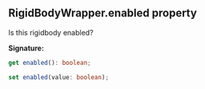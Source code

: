 
## RigidBodyWrapper.enabled property

Is this rigidbody enabled?

**Signature:**

```typescript
get enabled(): boolean;

set enabled(value: boolean);
```
